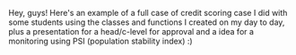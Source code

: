 Hey, guys! Here's an example of a full case of credit scoring case I did with some students using the classes and functions I created on my day to day, plus a presentation for a head/c-level for approval and a idea for a monitoring using PSI (population stability index) :)
